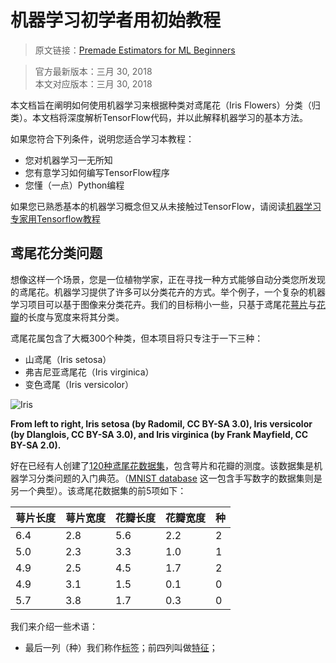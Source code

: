 # 机器学习初学者用初始教程

> 原文链接：[Premade Estimators for ML Beginners](https://www.tensorflow.org/get_started/get_started_for_beginners)

> 官方最新版本：三月 30, 2018  
> 本文对应版本：三月 30, 2018


本文档旨在阐明如何使用机器学习来根据种类对鸢尾花（Iris Flowers）分类（归类）。本文档将深度解析TensorFlow代码，并以此解释机器学习的基本方法。

如果您符合下列条件，说明您适合学习本教程：
* 您对机器学习一无所知
* 您有意学习如何编写TensorFlow程序
* 您懂（一点）Python编程

如果您已熟悉基本的机器学习概念但又从未接触过TensorFlow，请阅读[机器学习专家用Tensorflow教程](https://www.tensorflow.org/get_started/premade_estimators)

## 鸢尾花分类问题

想像这样一个场景，您是一位植物学家，正在寻找一种方式能够自动分类您所发现的鸢尾花。机器学习提供了许多可以分类花卉的方式。举个例子，一个复杂的机器学习项目可以基于图像来分类花卉。我们的目标稍小一些，只基于鸢尾花[萼片](https://en.wikipedia.org/wiki/Sepal)与[花瓣](https://en.wikipedia.org/wiki/Petal)的长度与宽度来将其分类。

鸢尾花属包含了大概300个种类，但本项目将只专注于一下三种：
* 山鸢尾（Iris setosa）
* 弗吉尼亚鸢尾花（Iris virginica）
* 变色鸢尾（Iris versicolor）

![Iris](https://www.tensorflow.org/images/iris_three_species.jpg)

**From left to right, Iris setosa (by Radomil, CC BY-SA 3.0), Iris versicolor (by Dlanglois, CC BY-SA 3.0), and Iris virginica (by Frank Mayfield, CC BY-SA 2.0).**



好在已经有人创建了[120种鸢尾花数据集](https://en.wikipedia.org/wiki/Iris_flower_data_set)，包含萼片和花瓣的测度。该数据集是机器学习分类问题的入门典范。（[MNIST database](https://en.wikipedia.org/wiki/MNIST_database)  这一包含手写数字的数据集则是另一个典型）。该鸢尾花数据集的前5项如下：

| 萼片长度 | 萼片宽度 | 花瓣长度 | 花瓣宽度 | 种   |
| -------- | -------- | -------- | -------- | ---- |
| 6.4      | 2.8      | 5.6      | 2.2      | 2    |
| 5.0      | 2.3      | 3.3      | 1.0      | 1    |
| 4.9      | 2.5      | 4.5      | 1.7      | 2    |
| 4.9      | 3.1      | 1.5      | 0.1      | 0    |
| 5.7      | 3.8      | 1.7      | 0.3      | 0    |

我们来介绍一些术语：

* 最后一列（种）我们称作[标签](https://developers.google.com/machine-learning/glossary/#label)；前四列叫做[特征](https://developers.google.com/machine-learning/glossary/#feature)；

